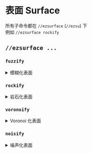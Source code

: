 # 表面 Surface

所有子命令都在 `//ezsurface` (`//ezsu`) 下 \
例如 `//ezsurface rockify`

## `//ezsurface ...`

### `fuzzify`

<details>

<summary>模糊化表面</summary>

**`//ezsu fuzzify <radius> [smooth_radius] [smooth_iterations] [-c] [-e] [-m] [-t]`**

使用白噪声使表面显得更加模糊。

* **Radius**: 一个浮点值，确定从表面可以进行修改的最大距离。
* **Smooth Radius** (默认值: 0): 指定平滑操作的半径。
* **Smooth Iterations** (默认值: 0): 确定平滑操作的应用次数。
* **-c**: 限制修改仅雕刻地形。
* **-e**: 限制操作仅从地形向外扩展。
* **-m**: 应用一个蒙板，仅修改匹配指定标准的表面。\
  由于匹配表面的复杂性，此选项可能会显著减慢过程。
* **-t**: 尝试保持区域的拓扑结构。

</details>

### `rockify`

<details>

<summary>岩石化表面</summary>

**`//ezsu rockify <radius> [size] [oct] [smooth_radius] [smooth_iterations] [-c] [-e] [-m] [-t]`**

使用柏林噪声使表面变得岩石化。

* **Radius**: 一个浮点值，确定从表面可以进行修改的最大距离。
* **Noise Size** (默认值: 10): 控制噪声的规模。
* **Noise Octaves** (默认值: 1): 设置应用的噪声层数。
* **Smooth Radius** (默认值: 1): 指定平滑操作的半径。
* **Smooth Iterations** (默认值: 4): 确定平滑操作的应用次数。
* **-c**: 限制修改仅雕刻地形。
* **-e**: 限制操作仅从地形向外扩展。
* **-m**: 应用一个蒙板，仅修改匹配指定标准的表面。\
  由于匹配表面的复杂性，此选项可能会显著减慢过程。
* **-t**: 尝试保持区域的拓扑结构。

</details>

### `voronoify`

<details>

<summary>Voronoi 化表面</summary>

**`//ezsu voronoify <radius> [cell_size] [smooth_radius] [smooth_iterations] [-c] [-e] [-m] [-t]`**

使用 Voronoi 噪声变形表面。

* **Radius**: 一个浮点值，确定从表面可以进行修改的最大距离。
* **Cell Size** (默认值: 12): 决定 Voronoi 图案中每个单元的平均大小，影响纹理的尺度。
* **Smooth Radius** (默认值: 0): 指定平滑操作的半径。
* **Smooth Iterations** (默认值: 0): 确定平滑操作的应用次数。
* **-c**: 限制修改仅雕刻地形。
* **-e**: 限制操作仅从地形向外扩展。
* **-m**: 应用一个蒙板，仅修改匹配指定标准的表面。\
  由于匹配表面的复杂性，此选项可能会显著减慢过程。
* **-t**: 尝试保持区域的拓扑结构。

</details>

### `noisify`

<details>

<summary>噪声化表面</summary>

**`//ezsu noisify <radius> <noise> [scale] [smooth_radius] [smooth_iterations] [-c] [-e] [-m] [-t]`**

使用噪声预设变形表面。

* **Radius**: 一个浮点值，确定从表面可以进行修改的最大距离。
* **Noise**: 指定用于修改的噪声。
* **Scale** (默认值: 1): 调整噪声的比例。
* **Smooth Radius** (默认值: 1): 指定平滑操作的半径。
* **Smooth Iterations** (默认值: 4): 确定平滑操作的应用次数。
* **-c**: 限制修改仅雕刻地形。
* **-e**: 限制操作仅从地形向外扩展。
* **-m**: 应用一个蒙板，仅修改匹配指定标准的表面。\
  由于匹配表面的复杂性，此选项可能会显著减慢过程。
* **-t**: 尝试保持区域的拓扑结构。

</details>

